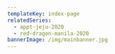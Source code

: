 ```yaml
---
templateKey: index-page
relatedSeries:
  - appt-jeju-2020
  - red-dragon-manila-2020
bannerImage: /img/mainbanner.jpg
---
```

